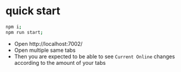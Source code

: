 # quick start

``` bash
npm i;
npm run start;
```

- Open http://localhost:7002/
- Open multiple same tabs
- Then you are expected to be able to see `Current Online` changes according to the amount of your tabs